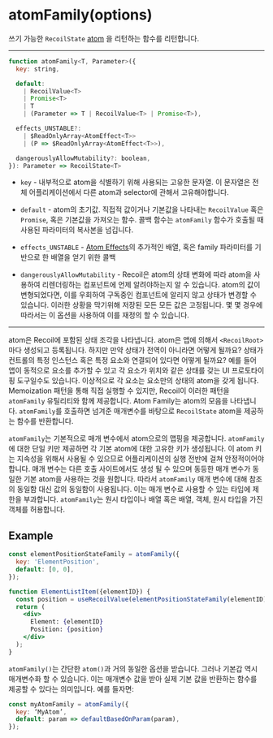 # atomFamily(options)

쓰기 가능한 `RecoilState` [atom](/docs/api-reference/core/atom) 을 리턴하는 함수를 리턴합니다.

---

```jsx
function atomFamily<T, Parameter>({
  key: string,

  default:
    | RecoilValue<T>
    | Promise<T>
    | T
    | (Parameter => T | RecoilValue<T> | Promise<T>),

  effects_UNSTABLE?:
    | $ReadOnlyArray<AtomEffect<T>>
    | (P => $ReadOnlyArray<AtomEffect<T>>),

  dangerouslyAllowMutability?: boolean,
}): Parameter => RecoilState<T>
```

- `key` - 내부적으로 atom을 식별하기 위해 사용되는 고유한 문자열. 이 문자열은 전체 어플리케이션에서 다른 atom과 selector에 관해서 고유해야합니다.

- `default` - atom의 초기값. 직접적 값이거나 기본값을 나타내는 `RecoilValue` 혹은 `Promise`, 혹은 기본값을 가져오는 함수. 콜백 함수는 `atomFamily` 함수가 호출될 때 사용된 파라미터의 복사본을 넘깁니다.

- `effects_UNSTABLE` - [Atom Effects](/docs/guides/atom-effects)의 추가적인 배열, 혹은 family 파라미터를 기반으로 한 배열을 얻기 위한 콜백

- `dangerouslyAllowMutability` -  Recoil은 atom의 상태 변화에 따라 atom을 사용하여 리렌더링하는 컴포넌트에 언제 알려야하는지 알 수 있습니다. atom의 값이 변형되었다면, 이를 우회하여 구독중인 컴포넌트에 알리지 않고 상태가 변경할 수 있습니다. 이러한 상황을 막기위해 저장된 모든 모든 값은 고정됩니다. 몇 몇 경우에 따라서는 이 옵션을 사용하여 이를 재정의 할 수 있습니다.

---

atom은 Recoil에 포함된 상태 조각을 나타냅니다. atom은 앱에 의해서 `<RecoilRoot>`마다 생성되고 등록됩니다. 하지만 만약 상태가 전역이 아니라면 어떻게 될까요? 상태가 컨트롤의 특정 인스턴스 혹은 특정 요소와 연결되어 있다면 어떻게 될까요? 예를 들어 앱이 동적으로 요소를 추가할 수 있고 각 요소가 위치와 같은 상태를 갖는 UI 프로토타이핑 도구일수도 있습니다. 이상적으로 각 요소는 요소만의 상태의 atom을 갖게 됩니다. Memoization 패턴을 통해 직접 실행할 수 있지만, Recoil이 이러한 패턴을 `atomFamily` 유틸리티와 함께 제공합니다. Atom Family는 atom의 모음을 나타냅니다. `atomFamily`를 호출하면 넘겨준 매개변수를 바탕으로  `RecoilState` atom을 제공하는 함수를 반환합니다.

`atomFamily`는 기본적으로 매개 변수에서 atom으로의 맵핑을 제공합니다. `atomFamily`에 대한 단일 키만 제공하면 각 기본 atom에 대한 고유한 키가 생성됩니다. 이 atom 키는 지속성을 위해서 사용될 수 있으므로 어플리케이션의 실행 전반에 걸쳐 안정적이어야 합니다. 매개 변수는 다른 호출 사이트에서도 생성 될 수 있으며 동등한 매개 변수가 동일한 기본 atom을 사용하는 것을 원합니다. 따라서 `atomFamily` 매개 변수에 대해 참조의 동일함 대신 값의 동일함이 사용됩니다. 이는 매개 변수로 사용할 수 있는 타입에 제한을 부과합니다. `atomFamily`는 원시 타입이나 배열 혹은 배열, 객체, 원시 타입을 가진 객체를 허용합니다.

## Example

```jsx
const elementPositionStateFamily = atomFamily({
  key: 'ElementPosition',
  default: [0, 0],
});

function ElementListItem({elementID}) {
  const position = useRecoilValue(elementPositionStateFamily(elementID));
  return (
    <div>
      Element: {elementID}
      Position: {position}
    </div>
  );
}
```

`atomFamily()`는 간단한 `atom()`과 거의 동일한 옵션을 받습니다. 그러나 기본갑 역시 매개변수화 할 수 있습니다. 이는 매개변수 값을 받아 실제 기본 값을 반환하는 함수를 제공할 수 있다는 의미입니다. 예를 들자면:

```jsx
const myAtomFamily = atomFamily({
  key: ‘MyAtom’,
  default: param => defaultBasedOnParam(param),
});
```

